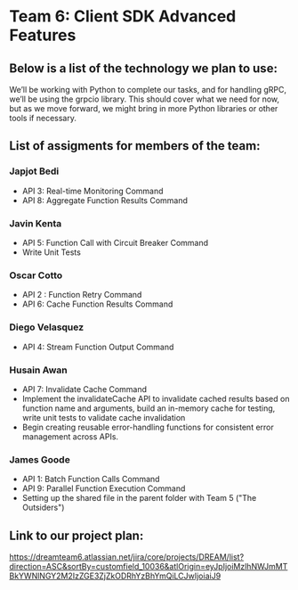 # Team 6: Client SDK Advanced Features

## Below is a list of the technology we plan to use:
We’ll be working with Python to complete our tasks, and for handling gRPC, we’ll be using the grpcio library. This should cover what we need for now, but as we move forward, we might bring in more Python libraries or other tools if necessary.

## List of assigments for members of the team:

### Japjot Bedi
- API 3: Real-time Monitoring Command 
- API 8: Aggregate Function Results Command 

### Javin Kenta
- API 5: Function Call with Circuit Breaker Command
- Write Unit Tests

### Oscar Cotto
- API 2 : Function Retry Command 
- API 6: Cache Function Results Command 

### Diego Velasquez
- API 4: Stream Function Output Command
  
### Husain Awan
- API 7: Invalidate Cache Command
- Implement the invalidateCache API to invalidate cached results based on function name and arguments, build an in-memory cache for testing, write unit tests to validate cache invalidation
- Begin creating reusable error-handling functions for consistent error management across APIs.
 
### James Goode
- API 1: Batch Function Calls Command
- API 9: Parallel Function Execution Command
- Setting up the shared file in the parent folder with Team 5 ("The Outsiders")

## Link to our project plan:
https://dreamteam6.atlassian.net/jira/core/projects/DREAM/list?direction=ASC&sortBy=customfield_10036&atlOrigin=eyJpIjoiMzlhNWJmMTBkYWNlNGY2M2IzZGE3ZjZkODRhYzBhYmQiLCJwIjoiaiJ9
